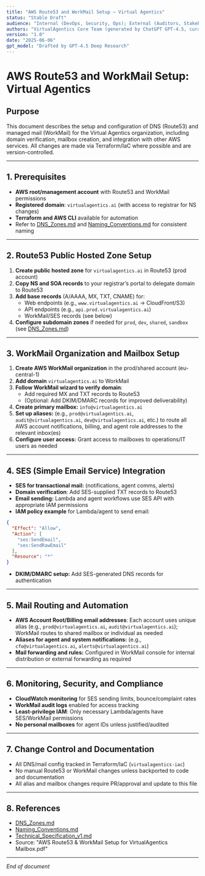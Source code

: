 ```yaml
---
title: "AWS Route53 and WorkMail Setup – Virtual Agentics"
status: "Stable Draft"
audience: "Internal (DevOps, Security, Ops); External (Auditors, Stakeholders)"
authors: "VirtualAgentics Core Team (generated by ChatGPT GPT-4.5, curated by Ben)"
version: "1.0"
date: "2025-06-06"
gpt_model: "Drafted by GPT-4.5 Deep Research"
---
```


# AWS Route53 and WorkMail Setup: Virtual Agentics

## Purpose

This document describes the setup and configuration of DNS (Route53) and managed mail (WorkMail) for the Virtual Agentics organization, including domain verification, mailbox creation, and integration with other AWS services. All changes are made via Terraform/IaC where possible and are version-controlled.

---

## 1. Prerequisites

- **AWS root/management account** with Route53 and WorkMail permissions
- **Registered domain**: `virtualagentics.ai` (with access to registrar for NS changes)
- **Terraform and AWS CLI** available for automation
- Refer to [DNS_Zones.md](../DNS_Zones.md) and [Naming_Conventions.md](../Naming_Conventions.md) for consistent naming

---

## 2. Route53 Public Hosted Zone Setup

1. **Create public hosted zone** for `virtualagentics.ai` in Route53 (prod account)
2. **Copy NS and SOA records** to your registrar’s portal to delegate domain to Route53
3. **Add base records** (A/AAAA, MX, TXT, CNAME) for:
    - Web endpoints (e.g., `www.virtualagentics.ai` → CloudFront/S3)
    - API endpoints (e.g., `api.prod.virtualagentics.ai`)
    - WorkMail/SES records (see below)
4. **Configure subdomain zones** if needed for `prod`, `dev`, `shared`, `sandbox` (see [DNS_Zones.md](../DNS_Zones.md))

---

## 3. WorkMail Organization and Mailbox Setup

1. **Create AWS WorkMail organization** in the prod/shared account (eu-central-1)
2. **Add domain** `virtualagentics.ai` to WorkMail
3. **Follow WorkMail wizard to verify domain**:
    - Add required MX and TXT records to Route53
    - (Optional: Add DKIM/DMARC records for improved deliverability)
4. **Create primary mailbox:** `info@virtualagentics.ai`
5. **Set up aliases:** (e.g., `prod@virtualagentics.ai`, `audit@virtualagentics.ai`, `dev@virtualagentics.ai`, etc.) to route all AWS account notifications, billing, and agent role addresses to the relevant inbox(es)
6. **Configure user access:** Grant access to mailboxes to operations/IT users as needed

---

## 4. SES (Simple Email Service) Integration

- **SES for transactional mail:** (notifications, agent comms, alerts)
- **Domain verification**: Add SES-supplied TXT records to Route53
- **Email sending:** Lambda and agent workflows use SES API with appropriate IAM permissions
- **IAM policy example** for Lambda/agent to send email:

```json
{
  "Effect": "Allow",
  "Action": [
    "ses:SendEmail",
    "ses:SendRawEmail"
  ],
  "Resource": "*"
}
```

- **DKIM/DMARC setup:** Add SES-generated DNS records for authentication

---

## 5. Mail Routing and Automation

- **AWS Account Root/Billing email addresses**: Each account uses unique alias (e.g., `prod@virtualagentics.ai`, `audit@virtualagentics.ai`); WorkMail routes to shared mailbox or individual as needed
- **Aliases for agent and system notifications:** (e.g., `cfo@virtualagentics.ai`, `alerts@virtualagentics.ai`)
- **Mail forwarding and rules:** Configured in WorkMail console for internal distribution or external forwarding as required

---

## 6. Monitoring, Security, and Compliance

- **CloudWatch monitoring** for SES sending limits, bounce/complaint rates
- **WorkMail audit logs** enabled for access tracking
- **Least-privilege IAM**: Only necessary Lambda/agents have SES/WorkMail permissions
- **No personal mailboxes** for agent IDs unless justified/audited

---

## 7. Change Control and Documentation

- All DNS/mail config tracked in Terraform/IaC (`virtualagentics-iac`)
- No manual Route53 or WorkMail changes unless backported to code and documentation
- All alias and mailbox changes require PR/approval and update to this file

---

## 8. References

- [DNS_Zones.md](../DNS_Zones.md)
- [Naming_Conventions.md](../Naming_Conventions.md)
- [Technical_Specification_v1.md](../Technical_Specification_v1.md)
- Source: "AWS Route53 & WorkMail Setup for VirtualAgentics Mailbox.pdf"

---

*End of document*
